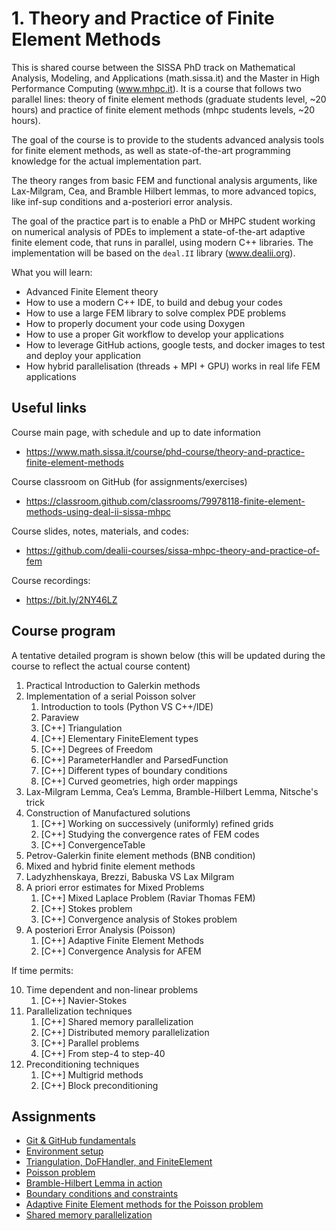 # 1. Theory and Practice of Finite Element Methods

This is shared course between the SISSA PhD track
on Mathematical Analysis, Modeling, and Applications
(math.sissa.it) and the Master in High Performance Computing
(www.mhpc.it). It is a course that follows two parallel lines:
theory of finite element methods (graduate students level, ~20 hours) and
practice of finite element methods (mhpc students levels, ~20 hours).

The goal of the course is to provide to the students advanced
analysis tools for finite element methods, as well as 
state-of-the-art programming knowledge for the actual implementation part.

The theory ranges from basic FEM and functional analysis arguments, like
Lax-Milgram, Cea, and Bramble Hilbert lemmas, to more advanced topics,
like inf-sup conditions and a-posteriori error analysis.

The goal of the practice part is to enable a PhD or MHPC student working on
numerical analysis of PDEs to implement a state-of-the-art adaptive finite
element code, that runs in parallel, using modern C++ libraries. The 
implementation will be based on the `deal.II` library (www.dealii.org).

What you will learn:
- Advanced Finite Element theory
- How to use a modern C++ IDE, to build and debug your codes
- How to use a large FEM library to solve complex PDE problems
- How to properly document your code using Doxygen
- How to use a proper Git workflow to develop your applications
- How to leverage GitHub actions, google tests, and docker images to test and deploy your application
- How hybrid parallelisation (threads + MPI + GPU) works in real life FEM applications

## Useful links

Course main page, with schedule and up to date information
- https://www.math.sissa.it/course/phd-course/theory-and-practice-finite-element-methods

Course classroom on GitHub (for assignments/exercises)
- https://classroom.github.com/classrooms/79978118-finite-element-methods-using-deal-ii-sissa-mhpc

Course slides, notes, materials, and codes:
- https://github.com/dealii-courses/sissa-mhpc-theory-and-practice-of-fem

Course recordings:
- https://bit.ly/2NY46LZ

## Course program

A tentative detailed program is shown below 
(this will be updated during the course to reflect the actual course content)

1. Practical Introduction to Galerkin methods
2. Implementation of a serial Poisson solver
   1. Introduction to tools (Python VS C++/IDE)
   2. Paraview
   3. [C++] Triangulation
   4. [C++] Elementary FiniteElement types
   5. [C++] Degrees of Freedom
   6. [C++] ParameterHandler and ParsedFunction
   7. [C++] Different types of boundary conditions
   8. [C++] Curved geometries, high order mappings
3. Lax-Milgram Lemma, Cea’s Lemma, Bramble-Hilbert Lemma, Nitsche's trick
4. Construction of Manufactured solutions
   1. [C++] Working on successively (uniformly) refined grids
   2. [C++] Studying the convergence rates of FEM codes
   3. [C++] ConvergenceTable
5. Petrov-Galerkin finite element methods (BNB condition)
6. Mixed and hybrid finite element methods
7. Ladyzhhenskaya, Brezzi, Babuska VS Lax Milgram
8. A priori error estimates for Mixed Problems
    1. [C++] Mixed Laplace Problem (Raviar Thomas FEM)
    2. [C++] Stokes problem
    3. [C++] Convergence analysis of Stokes problem
9. A posteriori Error Analysis (Poisson)
    1. [C++] Adaptive Finite Element Methods
    2. [C++] Convergence Analysis for AFEM


If time permits:

10. Time dependent and non-linear problems
    1. [C++] Navier-Stokes
11. Parallelization techniques
    1. [C++] Shared memory parallelization
    2. [C++] Distributed memory parallelization
    3. [C++] Parallel problems
    4. [C++] From step-4 to step-40
12. Preconditioning techniques
    1. [C++] Multigrid methods
    2. [C++] Block preconditioning

## Assignments

- [Git & GitHub fundamentals](https://classroom.github.com/a/jgOfbppY)
- [Environment setup](https://classroom.github.com/a/NmHY4jke)
- [Triangulation, DoFHandler, and FiniteElement](https://classroom.github.com/a/dtA1drjC)
- [Poisson problem](https://classroom.github.com/a/07X-eFIP)
- [Bramble-Hilbert Lemma in action](https://classroom.github.com/a/UP_uUQKS)
- [Boundary conditions and constraints](https://classroom.github.com/a/3aHzmb3d)
- [Adaptive Finite Element methods for the Poisson problem](https://classroom.github.com/a/at3-IuiW)
- [Shared memory parallelization](https://classroom.github.com/a/_GQiC4oN)